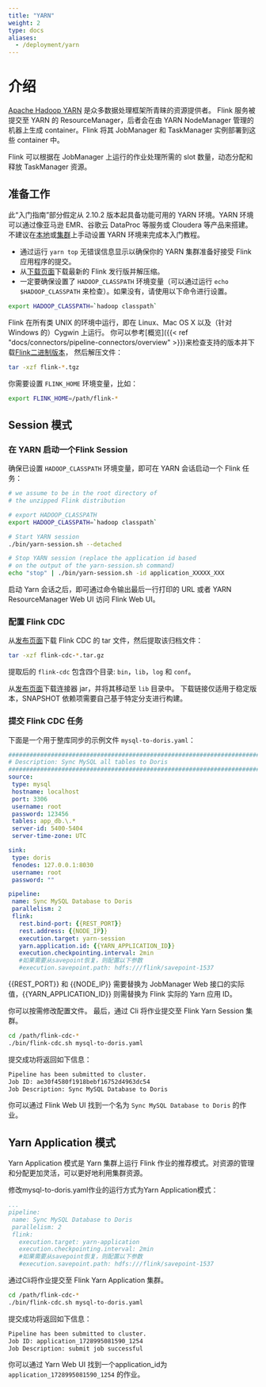 ```yaml
---
title: "YARN"
weight: 2
type: docs
aliases:
  - /deployment/yarn
---
```

<!--
Licensed to the Apache Software Foundation (ASF) under one
or more contributor license agreements.  See the NOTICE file
distributed with this work for additional information
regarding copyright ownership.  The ASF licenses this file
to you under the Apache License, Version 2.0 (the
"License"); you may not use this file except in compliance
with the License.  You may obtain a copy of the License at

  http://www.apache.org/licenses/LICENSE-2.0

Unless required by applicable law or agreed to in writing,
software distributed under the License is distributed on an
"AS IS" BASIS, WITHOUT WARRANTIES OR CONDITIONS OF ANY
KIND, either express or implied.  See the License for the
specific language governing permissions and limitations
under the License.
-->

# 介绍

[Apache Hadoop YARN](https://hadoop.apache.org/docs/current/hadoop-yarn/hadoop-yarn-site/YARN.html) 是众多数据处理框架所青睐的资源提供者。
Flink 服务被提交至 YARN 的 ResourceManager，后者会在由 YARN NodeManager 管理的机器上生成 container。Flink 将其 JobManager 和 TaskManager 实例部署到这些 container 中。

Flink 可以根据在 JobManager 上运行的作业处理所需的 slot 数量，动态分配和释放 TaskManager 资源。

## 准备工作

此“入门指南”部分假定从 2.10.2 版本起具备功能可用的 YARN 环境。YARN 环境可以通过像亚马逊 EMR、谷歌云 DataProc 等服务或 Cloudera 等产品来搭建。不建议在[本地](https://hadoop.apache.org/docs/current/hadoop-project-dist/hadoop-common/SingleCluster.html)或[集群](https://hadoop.apache.org/docs/current/hadoop-project-dist/hadoop-common/ClusterSetup.html)上手动设置 YARN 环境来完成本入门教程。

- 通过运行 `yarn top` 无错误信息显示以确保你的 YARN 集群准备好接受 Flink 应用程序的提交。
- 从[下载页面](https://flink.apache.org/downloads/)下载最新的 Flink 发行版并解压缩。
- 一定要确保设置了 `HADOOP_CLASSPATH` 环境变量（可以通过运行 `echo $HADOOP_CLASSPATH` 来检查）。如果没有，请使用以下命令进行设置。

```bash
export HADOOP_CLASSPATH=`hadoop classpath`
```
Flink 在所有类 UNIX 的环境中运行，即在 Linux、Mac OS X 以及（针对 Windows 的）Cygwin 上运行。
你可以参考[概览]({{< ref "docs/connectors/pipeline-connectors/overview" >}})来检查支持的版本并下载[Flink二进制版本](https://flink.apache.org/downloads/)，
然后解压文件：
```bash
tar -xzf flink-*.tgz
```
你需要设置 `FLINK_HOME` 环境变量，比如：

```bash
export FLINK_HOME=/path/flink-*
```

## Session 模式

### 在 YARN 启动一个Flink Session

确保已设置 `HADOOP_CLASSPATH` 环境变量，即可在 YARN 会话启动一个 Flink 任务：

```bash
# we assume to be in the root directory of 
# the unzipped Flink distribution

# export HADOOP_CLASSPATH
export HADOOP_CLASSPATH=`hadoop classpath`

# Start YARN session
./bin/yarn-session.sh --detached

# Stop YARN session (replace the application id based 
# on the output of the yarn-session.sh command)
echo "stop" | ./bin/yarn-session.sh -id application_XXXXX_XXX
```

启动 Yarn 会话之后，即可通过命令输出最后一行打印的 URL 或者 YARN ResourceManager Web UI 访问 Flink Web UI。

### 配置 Flink CDC
从[发布页面](https://github.com/apache/flink-cdc/releases)下载 Flink CDC 的 tar 文件，然后提取该归档文件：

```bash
tar -xzf flink-cdc-*.tar.gz
```

提取后的 `flink-cdc` 包含四个目录: `bin`，`lib`，`log` 和 `conf`。

从[发布页面](https://github.com/apache/flink-cdc/releases)下载连接器 jar，并将其移动至 `lib` 目录中。
下载链接仅适用于稳定版本，SNAPSHOT 依赖项需要自己基于特定分支进行构建。

### 提交 Flink CDC 任务
下面是一个用于整库同步的示例文件 `mysql-to-doris.yaml`：

```yaml
################################################################################
# Description: Sync MySQL all tables to Doris
################################################################################
source:
 type: mysql
 hostname: localhost
 port: 3306
 username: root
 password: 123456
 tables: app_db.\.*
 server-id: 5400-5404
 server-time-zone: UTC

sink:
 type: doris
 fenodes: 127.0.0.1:8030
 username: root
 password: ""

pipeline:
 name: Sync MySQL Database to Doris
 parallelism: 2
 flink:
   rest.bind-port: {{REST_PORT}}
   rest.address: {{NODE_IP}}
   execution.target: yarn-session
   yarn.application.id: {{YARN_APPLICATION_ID}}
   execution.checkpointing.interval: 2min
   #如果需要从savepoint恢复，则配置以下参数
   #execution.savepoint.path: hdfs:///flink/savepoint-1537
```
{{REST_PORT}} 和 {{NODE_IP}} 需要替换为 JobManager Web 接口的实际值，{{YARN_APPLICATION_ID}} 则需替换为 Flink 实际的 Yarn 应用 ID。

你可以按需修改配置文件。
最后，通过 Cli 将作业提交至 Flink Yarn Session 集群。

```bash
cd /path/flink-cdc-*
./bin/flink-cdc.sh mysql-to-doris.yaml
```

提交成功将返回如下信息：

```bash
Pipeline has been submitted to cluster.
Job ID: ae30f4580f1918bebf16752d4963dc54
Job Description: Sync MySQL Database to Doris
```

你可以通过 Flink Web UI 找到一个名为 `Sync MySQL Database to Doris` 的作业。

## Yarn Application 模式
Yarn Application 模式是 Yarn 集群上运行 Flink 作业的推荐模式。对资源的管理和分配更加灵活，可以更好地利用集群资源。

修改mysql-to-doris.yaml作业的运行方式为Yarn Application模式：
```yaml
...
pipeline:
 name: Sync MySQL Database to Doris
 parallelism: 2
 flink:
   execution.target: yarn-application
   execution.checkpointing.interval: 2min
   #如果需要从savepoint恢复，则配置以下参数
   #execution.savepoint.path: hdfs:///flink/savepoint-1537
```

通过Cli将作业提交至 Flink Yarn Application 集群。
```bash
cd /path/flink-cdc-*
./bin/flink-cdc.sh mysql-to-doris.yaml
```

提交成功将返回如下信息：
```bash
Pipeline has been submitted to cluster.
Job ID: application_1728995081590_1254
Job Description: submit job successful
```
你可以通过 Yarn Web UI 找到一个application_id为 `application_1728995081590_1254` 的作业。
